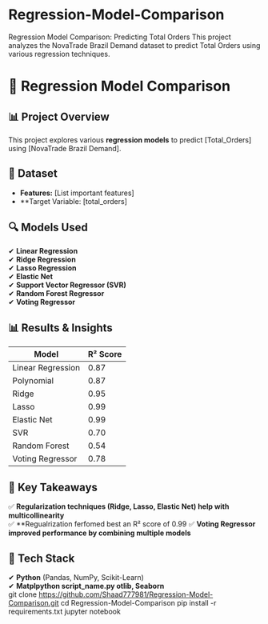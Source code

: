 # Regression-Model-Comparison
Regression Model Comparison: Predicting Total Orders This project analyzes the NovaTrade Brazil Demand dataset to predict Total Orders using various regression techniques. 
# 🚀 Regression Model Comparison

## 📊 Project Overview
This project explores various **regression models** to predict [Total_Orders] using [NovaTrade Brazil Demand].

## 📂 Dataset

- **Features:** [List important features]
- **Target Variable: [total_orders]

## 🔍 Models Used
✔ **Linear Regression**  
✔ **Ridge Regression**  
✔ **Lasso Regression**  
✔ **Elastic Net**  
✔ **Support Vector Regressor (SVR)**  
✔ **Random Forest Regressor**  
✔ **Voting Regressor**  

## 📊 Results & Insights
| Model | R² Score |
|--------|---------|
|Linear Regression | 0.87 |
|Polynomial| 0.87 |
| Ridge | 0.95 |
| Lasso | 0.99|
| Elastic Net | 0.99 |
| SVR | 0.70 | 
| Random Forest | 0.54 |
| Voting Regressor | 0.78 |

## 📌 Key Takeaways
✅ **Regularization techniques (Ridge, Lasso, Elastic Net) help with multicollinearity**  
✅ **Regualrization ferfomed best an R² score of 0.99
✅ **Voting Regressor improved performance by combining multiple models**  

## 🚀 Tech Stack
✔ **Python** (Pandas, NumPy, Scikit-Learn)  
✔ **Matplpython script_name.py
otlib, Seaborn**  
git clone https://github.com/Shaad777981/Regression-Model-Comparison.git
cd Regression-Model-Comparison
pip install -r requirements.txt
jupyter notebook



